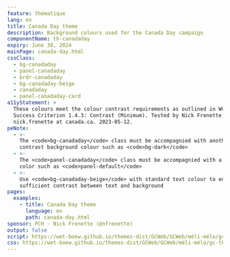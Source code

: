 ```yaml
---
feature: thématique
lang: en
title: Canada Day theme
description: Background colours used for the Canada Day campaign
componentName: th-canadaday
expiry: June 30, 2024
mainPage: canada-day.html
cssClass:
  - bg-canadaday
  - panel-canadaday
  - brdr-canadaday
  - bg-canadaday-beige
  - canadaday
  - panel-canadaday-card
a11yStatement: >
  These colours meet the colour contrast requirements as outlined in WCAG 2.1 AA
  Success Criterion 1.4.3: Contrast (Minimum). Tested by Nick Frenette,
  nick.frenette at canada.ca. 2023-05-12.
peNote:
  - >-
    The <code>bg-canadaday</code> class must be accompagnied with another dark
    contrast background colour such as <code>bg-dark</code>
  - >-
    The <code>panel-canadaday</code> class must be accompagnied with a fall back
    color such as <code>panel-default</code>
  - >-
    Use <code>bg-canadaday-beige</code> with standard text colour to ensure
    sufficient contrast between text and background
pages:
  examples:
    - title: Canada Day theme
      language: en
      path: canada-day.html
sponsor: PCH - Nick Frenette (@nfrenette)
output: false
script: https://wet-boew.github.io/themes-dist/GCWeb/GCWeb/méli-mélo/gc-thématique.js
css: https://wet-boew.github.io/themes-dist/GCWeb/GCWeb/méli-mélo/gc-thématique.css
---
```


